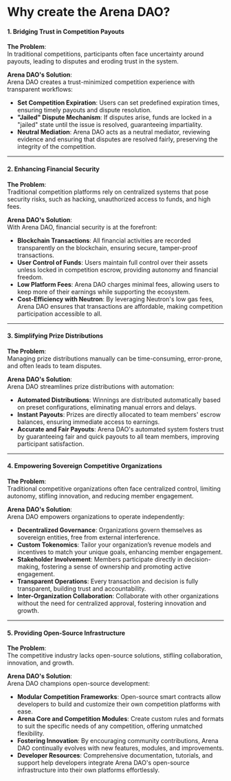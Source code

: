 # Why create the Arena DAO?

#### **1. Bridging Trust in Competition Payouts**

**The Problem**:\
In traditional competitions, participants often face uncertainty around payouts, leading to disputes and eroding trust in the system.

**Arena DAO's Solution**:\
Arena DAO creates a trust-minimized competition experience with transparent workflows:

* **Set Competition Expiration**: Users can set predefined expiration times, ensuring timely payouts and dispute resolution.
* **"Jailed" Dispute Mechanism**: If disputes arise, funds are locked in a "jailed" state until the issue is resolved, guaranteeing impartiality.
* **Neutral Mediation**: Arena DAO acts as a neutral mediator, reviewing evidence and ensuring that disputes are resolved fairly, preserving the integrity of the competition.

***

#### **2. Enhancing Financial Security**

**The Problem**:\
Traditional competition platforms rely on centralized systems that pose security risks, such as hacking, unauthorized access to funds, and high fees.

**Arena DAO's Solution**:\
With Arena DAO, financial security is at the forefront:

* **Blockchain Transactions**: All financial activities are recorded transparently on the blockchain, ensuring secure, tamper-proof transactions.
* **User Control of Funds**: Users maintain full control over their assets unless locked in competition escrow, providing autonomy and financial freedom.
* **Low Platform Fees**: Arena DAO charges minimal fees, allowing users to keep more of their earnings while supporting the ecosystem.
* **Cost-Efficiency with Neutron**: By leveraging Neutron's low gas fees, Arena DAO ensures that transactions are affordable, making competition participation accessible to all.

***

#### **3. Simplifying Prize Distributions**

**The Problem**:\
Managing prize distributions manually can be time-consuming, error-prone, and often leads to team disputes.

**Arena DAO's Solution**:\
Arena DAO streamlines prize distributions with automation:

* **Automated Distributions**: Winnings are distributed automatically based on preset configurations, eliminating manual errors and delays.
* **Instant Payouts**: Prizes are directly allocated to team members' escrow balances, ensuring immediate access to earnings.
* **Accurate and Fair Payouts**: Arena DAO's automated system fosters trust by guaranteeing fair and quick payouts to all team members, improving participant satisfaction.

***

#### **4. Empowering Sovereign Competitive Organizations**

**The Problem**:\
Traditional competitive organizations often face centralized control, limiting autonomy, stifling innovation, and reducing member engagement.

**Arena DAO's Solution**:\
Arena DAO empowers organizations to operate independently:

* **Decentralized Governance**: Organizations govern themselves as sovereign entities, free from external interference.
* **Custom Tokenomics**: Tailor your organization’s revenue models and incentives to match your unique goals, enhancing member engagement.
* **Stakeholder Involvement**: Members participate directly in decision-making, fostering a sense of ownership and promoting active engagement.
* **Transparent Operations**: Every transaction and decision is fully transparent, building trust and accountability.
* **Inter-Organization Collaboration**: Collaborate with other organizations without the need for centralized approval, fostering innovation and growth.

***

#### **5. Providing Open-Source Infrastructure**

**The Problem**:\
The competitive industry lacks open-source solutions, stifling collaboration, innovation, and growth.

**Arena DAO's Solution**:\
Arena DAO champions open-source development:

* **Modular Competition Frameworks**: Open-source smart contracts allow developers to build and customize their own competition platforms with ease.
* **Arena Core and Competition Modules**: Create custom rules and formats to suit the specific needs of any competition, offering unmatched flexibility.
* **Fostering Innovation**: By encouraging community contributions, Arena DAO continually evolves with new features, modules, and improvements.
* **Developer Resources**: Comprehensive documentation, tutorials, and support help developers integrate Arena DAO's open-source infrastructure into their own platforms effortlessly.
